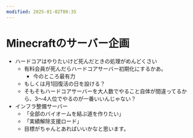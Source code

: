 ```yaml
---
modified: 2025-01-02T00:35
---
```

# Minecraftのサーバー企画

- ハードコアはやりたいけど死んだときの処理がめんどくさい
    - 有料会員が死んだらハードコアサーバー初期化にするかあ。
        - 今のところ最有力
    - もしくは月1回復活の日を設ける？
    - そもそもハードコアサーバーを大人数でやること自体が間違ってるから、3～4人位でやるのが一番いいんじゃない？
- インフラ整備サーバー
    - 「全部のバイオームを結ぶ道を作りたい」
    - 「実績解除支援ロード」
    - 目標がちゃんとあればいいかなと思います。